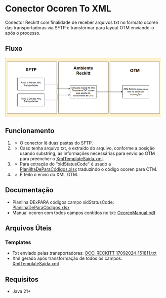 # Conector Ocoren To XML

Conector Reckitt com finalidade de receber arquivos txt no formato ocoren das transportadoras via SFTP e transformar para layout OTM enviando-o após o processo. 

## Fluxo
![img.png](img.png)

## Funcionamento

1. - O conector lê duas pastas do SFTP.
2. - Caso tenha arquivo txt, é extraído do arquivo, conforme a posição usando substring, as informações necessárias para envio ao OTM para preencher o [XmlTemplateSaida.xml](desenv/XmlTemplateSaida.xml).
3. - Para extração do "xidStatusCode" é usado a [PlanilhaDeParaCódigos.xlsx](desenv/PlanilhaDeParaC%C3%B3digos.xlsx) traduzindo o código ocoren para OTM.
4. - É feito o envio do XML OTM.

## Documentação

- Planilha DExPARA códigos campo xidStatusCode: [PlanilhaDeParaCódigos.xlsx](desenv/PlanilhaDeParaC%C3%B3digos.xlsx)
- Manual ocoren com todos campos contídos no txt: [OcorenManual.pdf](desenv/OcorenManual.pdf)

## Arquivos Úteis

### Templates

- Txt enviado pelas transportadoras: [OCO_RECKITT_17092024_151811.txt](desenv/OCO_RECKITT_17092024_151811.txt)
- Xml gerado após transformação de todos os campos: [XmlTemplateSaida.xml](desenv/XmlTemplateSaida.xml)

## Requisitos

- Java 21+
